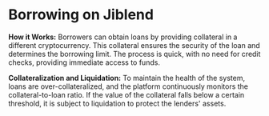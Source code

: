 # Borrowing on Jiblend

**How it Works:** Borrowers can obtain loans by providing collateral in a different cryptocurrency. This collateral ensures the security of the loan and determines the borrowing limit. The process is quick, with no need for credit checks, providing immediate access to funds.

**Collateralization and Liquidation:** To maintain the health of the system, loans are over-collateralized, and the platform continuously monitors the collateral-to-loan ratio. If the value of the collateral falls below a certain threshold, it is subject to liquidation to protect the lenders' assets.
